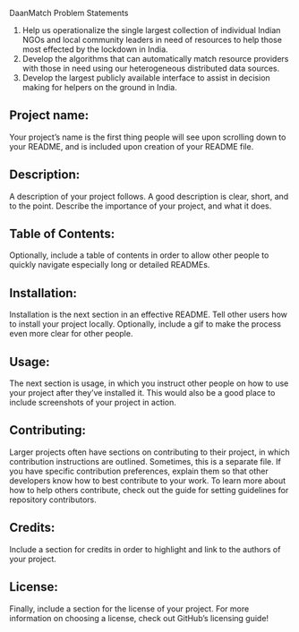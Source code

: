 DaanMatch
Problem Statements

1. Help us operationalize the single largest collection of individual Indian NGOs and local community leaders in need of resources to help those most effected by the lockdown in India.
2. Develop the algorithms that can automatically match resource providers with those in need using our heterogeneous distributed data sources.
3. Develop the largest publicly available interface to assist in decision making for helpers on the ground in India.

## Project name: 

Your project’s name is the first thing people will see upon scrolling down to your README, and is included upon creation of your README file.

## Description: 

A description of your project follows. A good description is clear, short, and to the point. Describe the importance of your project, and what it does.

## Table of Contents: 

Optionally, include a table of contents in order to allow other people to quickly navigate especially long or detailed READMEs.

## Installation: 

Installation is the next section in an effective README. Tell other users how to install your project locally. Optionally, include a gif to make the process even more clear for other people.

## Usage: 

The next section is usage, in which you instruct other people on how to use your project after they’ve installed it. This would also be a good place to include screenshots of your project in action.

## Contributing: 

Larger projects often have sections on contributing to their project, in which contribution instructions are outlined. Sometimes, this is a separate file. If you have specific contribution preferences, explain them so that other developers know how to best contribute to your work. To learn more about how to help others contribute, check out the guide for setting guidelines for repository contributors.

## Credits: 

Include a section for credits in order to highlight and link to the authors of your project.

## License: 

Finally, include a section for the license of your project. For more information on choosing a license, check out GitHub’s licensing guide!
